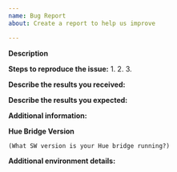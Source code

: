 ```yaml
---
name: Bug Report
about: Create a report to help us improve

---
```

<!--
If you are reporting a new issue, make sure that we do not have any duplicates
already open. You can ensure this by searching the issue list for this
repository. If there is a duplicate, please close your issue and add a comment
to the existing issue instead.

Please try to be as clear as possible. This helps address and fix problems faster
as it takes time for someone else to understand your problem if little and unclear
information is provided.
-->

<!--
Describe the problem you are having in a few paragraphs. Try to describe the problem
as clearly and accurately as possible. 
-->
**Description**


<!--
If possible. Provide a step-by-step instruction of how to reproduce the problem.
-->
**Steps to reproduce the issue:**
1.
2.
3.


<!--
Attach errors, logs, stack traces, images etc. Anything that is useful for 
troubleshooting.
-->
**Describe the results you received:**


**Describe the results you expected:**


<!--
Optional
-->
**Additional information:**


**Hue Bridge Version**

```
(What SW version is your Hue bridge running?)
```

<!--
Optional
Information about the environment in which the problem occurs. Such as OS, architecture etc
-->
**Additional environment details:**